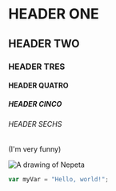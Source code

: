 # HEADER ONE
## HEADER TWO
### HEADER TRES
#### HEADER QUATRO
##### HEADER CINCO
###### HEADER SECHS

(I'm very funny)

![A drawing of Nepeta](https://i.imgur.com/lgKhFQl.jpg)

``` javascript
var myVar = "Hello, world!";
```
